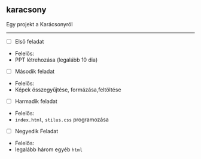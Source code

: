 ## karacsony

Egy projekt a Karácsonyról

---

- [ ] Első feladat
- Felelős:
- PPT létrehozása (legalább 10 dia)
- [ ] Második feladat
- Felelős:
- Képek összegyűjtése, formázása,feltöltése
- [ ] Harmadik feladat
- Felelős:
- `index.html`, `stilus.css` programozása
- [ ] Negyedik Feladat
- Felelős:
- legalább három egyéb `html`